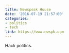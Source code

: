```yaml
---
title: Newspeak House
date: '2016-07-19 21:57:00'
categories:
- politics
- tech
link: https://www.nwspk.com
---
```

Hack politics.

